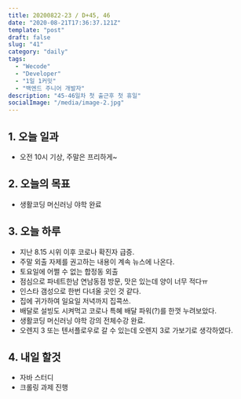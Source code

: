 ```yaml
---
title: 20200822-23 / D+45, 46
date: "2020-08-21T17:36:37.121Z"
template: "post"
draft: false
slug: "41"
category: "daily"
tags:
  - "Wecode"
  - "Developer"
  - "1일 1커밋"
  - "백엔드 주니어 개발자"
description: "45-46일차 첫 출근후 첫 휴일"
socialImage: "/media/image-2.jpg"
---
```


## 1. 오늘 일과

- 오전 10시 기상, 주말은 프리하게~

## 2. 오늘의 목표

- 생활코딩 머신러닝 야학 완료

## 3. 오늘 하루

- 지난 8.15 시위 이후 코로나 확진자 급증.
- 주말 외출 자제를 권고하는 내용이 계속 뉴스에 나온다.
- 토요일에 어쩔 수 없는 합정동 외출
- 점심으로 파네트한남 연남동점 방문, 맛은 있는데 양이 너무 적다ㅠ
- 인스타 갬성으로 한번 다녀올 곳인 것 같다.
- 집에 귀가하여 일요일 저녁까지 집콕쓰.
- 배달로 설빙도 시켜먹고 코로나 특혜 배달 파워(?)를 한껏 누려보았다.
- 생활코딩 머신러닝 야학 강의 전체수강 완료.
- 오렌지 3 또는 텐서플로우로 갈 수 있는데 오렌지 3로 가보기로 생각하였다.

## 4. 내일 할것

- 자바 스터디
- 크롤링 과제 진행
